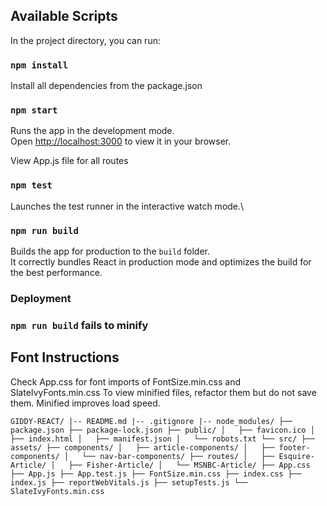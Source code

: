 ## Available Scripts

In the project directory, you can run:

### `npm install`

Install all dependencies from the package.json

### `npm start`

Runs the app in the development mode.\
Open [http://localhost:3000](http://localhost:3000) to view it in your browser.

View App.js file for all routes

### `npm test`

Launches the test runner in the interactive watch mode.\

### `npm run build`

Builds the app for production to the `build` folder.\
It correctly bundles React in production mode and optimizes the build for the best performance.

### Deployment

### `npm run build` fails to minify

## Font Instructions

Check App.css for font imports of FontSize.min.css and SlateIvyFonts.min.css
To view minified files, refactor them but do not save them. Minified improves load speed.

``GIDDY-REACT/
|-- README.md
|-- .gitignore
|-- node_modules/
├── package.json
├── package-lock.json
├── public/
│   ├── favicon.ico
│   ├── index.html
│   ├── manifest.json
│   └── robots.txt
└── src/
    ├── assets/
    ├── components/
    │   ├── article-components/
    │   ├── footer-components/
    │   └── nav-bar-components/
    ├── routes/
    │   ├── Esquire-Article/
    │   ├── Fisher-Article/
    │   └── MSNBC-Article/
    ├── App.css
    ├── App.js
    ├── App.test.js
    ├── FontSize.min.css
    ├── index.css
    ├── index.js
    ├── reportWebVitals.js
    ├── setupTests.js
    └── SlateIvyFonts.min.css``

